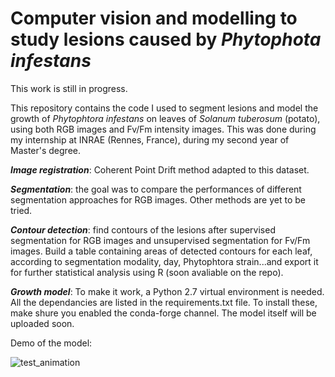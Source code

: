 # Computer vision and modelling to study lesions caused by ***Phytophota infestans***

This work is still in progress.

This repository contains the code I used to segment lesions and model the growth of *Phytophtora infestans* on leaves of *Solanum tuberosum* (potato), using both RGB images and Fv/Fm intensity images. This was done during my internship at INRAE (Rennes, France), during my second year of Master's degree.

***Image registration***: Coherent Point Drift method adapted to this dataset. 

***Segmentation***: the goal was to compare the performances of different segmentation approaches for RGB images. Other methods are yet to be tried.

***Contour detection***: find contours of the lesions after supervised segmentation for RGB images and unsupervised segmentation for Fv/Fm images. Build a table containing areas of detected contours for each leaf, according to segmentation modality, day, Phytophtora strain...and export it for further statistical analysis using R (soon avaliable on the repo).

***Growth model***: To make it work, a Python 2.7 virtual environment is needed. All the dependancies are listed in the requirements.txt file. To install these, make shure you enabled the conda-forge channel. The model itself will be uploaded soon.

Demo of the model:

![test_animation](https://user-images.githubusercontent.com/73390220/230373101-42f8cbc4-fa3d-436a-8abb-55f4ffcebd0e.gif)
